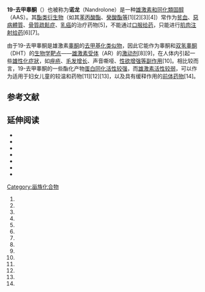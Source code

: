 **19-去甲睾酮**（）也被称为**诺龙**（Nandrolone）是一种[雄激素和](https://zh.wikipedia.org/wiki/雄激素 "wikilink")[同化類固醇](../Page/同化類固醇.md "wikilink")（AAS）。其[酯类衍生物](https://zh.wikipedia.org/wiki/酯类 "wikilink")（如其[苯丙酸酯](../Page/苯丙酸诺龙.md "wikilink")、[癸酸酯等](../Page/癸酸诺龙.md "wikilink")\[1\]\[2\]\[3\]\[4\]）常作为[贫血](https://zh.wikipedia.org/wiki/贫血 "wikilink")、[惡病體質](https://zh.wikipedia.org/wiki/惡病體質 "wikilink")、[骨質疏鬆症](../Page/骨質疏鬆症.md "wikilink")、[乳癌](../Page/乳癌.md "wikilink")的治疗药物\[5\]，不能通过[口服给药](../Page/口服给药.md "wikilink")，只能进行[肌肉注射给药](https://zh.wikipedia.org/wiki/肌肉注射 "wikilink")\[6\]\[7\]。

由于19-去甲睾酮是雄激素[睾酮](../Page/睾酮.md "wikilink")的[去甲基化类似物](https://zh.wikipedia.org/wiki/去甲基 "wikilink")，因此它能作为睾酮和[双氢睾酮](../Page/双氢睾酮.md "wikilink")（DHT）的[生物学靶点](../Page/靶点_\(生物学\).md "wikilink")——[雄激素受体](../Page/雄激素受体.md "wikilink")（AR）的[激动剂](../Page/激动剂.md "wikilink")\[8\]\[9\]，在人体内引起一些[雄性化](https://zh.wikipedia.org/wiki/雄性化 "wikilink")[症狀](../Page/症狀.md "wikilink")，如[痤疮](../Page/痤疮.md "wikilink")、[毛发增长](https://zh.wikipedia.org/wiki/先天性遗传多毛症 "wikilink")、声音嘶哑、[性欲增强等](https://zh.wikipedia.org/wiki/性冲动 "wikilink")[副作用](../Page/副作用.md "wikilink")\[10\]。相比较而言，19-去甲睾酮的一些酯化产物[蛋白同化活性较强](https://zh.wikipedia.org/wiki/同化作用 "wikilink")，而[雄激素活性较弱](https://zh.wikipedia.org/wiki/雄激素 "wikilink")，可以作为适用于妇女儿童的较温和药物\[11\]\[12\]\[13\]，以及具有缓释作用的[前体药物](../Page/前体药物.md "wikilink")\[14\]。

## 参考文献

## 延伸阅读

  -
  -
  -
  -
  -
  -
  -
[Category:甾族化合物](https://zh.wikipedia.org/wiki/Category:甾族化合物 "wikilink")

1.

2.

3.

4.

5.
6.
7.
8.
9.

10.
11.
12.
13.

14.